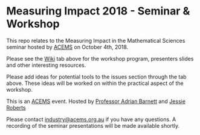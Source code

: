 # Measuring Impact 2018 -  Seminar & Workshop

This repo relates to the Measuring Impact in the Mathematical Sciences seminar hosted by [ACEMS](acems.org.au) on October 4th, 2018.

Please see the [Wiki](https://github.com/ACEMS/measuring_impact_2018/wiki) tab above for the workshop program, presenters slides and other interesting resources.

Please add ideas for potential tools to the issues section through the tab above. These ideas will be worked on within the practical aspect of the workshop. 

This is an [ACEMS](www.acems.org.au) event. Hosted by [Professor Adrian Barnett](https://github.com/agbarnett) and [Jessie Roberts](https://github.com/jesse-jesse)

Please contact industry@acems.org.au if you have any questions. A recording of the seminar presentations will be made available shortly. 
